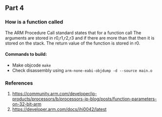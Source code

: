 ## Part 4
### How is a function called

The ARM Procedure Call standard states that for a function call
The arguments are stored in r0,r1,r2,r3 and if there are more than that
then it is stored on the stack. The return value of the function is stored
in r0.

#### Commands to build:
- Make objcode ``make``  
- Check disassembly using ``arm-none-eabi-objdump -d --source main.o``

### References
1. https://community.arm.com/developer/ip-products/processors/b/processors-ip-blog/posts/function-parameters-on-32-bit-arm  
2. https://developer.arm.com/docs/ihi0042/latest  
